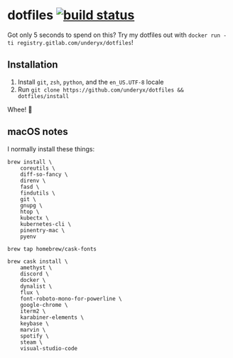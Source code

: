 # dotfiles [![build status][build status badge]][build status]

Got only 5 seconds to spend on this? Try my dotfiles out with
`docker run -ti registry.gitlab.com/underyx/dotfiles`!

## Installation

1. Install `git`, `zsh`, `python`, and the `en_US.UTF-8` locale
2. Run `git clone https://github.com/underyx/dotfiles && dotfiles/install`

Whee! :tada:

## macOS notes

I normally install these things:

```
brew install \
    coreutils \
    diff-so-fancy \
    direnv \
    fasd \
    findutils \
    git \
    gnupg \
    htop \
    kubectx \
    kubernetes-cli \
    pinentry-mac \
    pyenv

brew tap homebrew/cask-fonts

brew cask install \
    amethyst \
    discord \
    docker \
    dynalist \
    flux \
    font-roboto-mono-for-powerline \
    google-chrome \
    iterm2 \
    karabiner-elements \
    keybase \
    marvin \
    spotify \
    steam \
    visual-studio-code
```


[build status badge]: https://gitlab.com/underyx/dotfiles/badges/master/build.svg

[build status]: https://gitlab.com/underyx/dotfiles/commits/master
